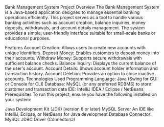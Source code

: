 Bank Management System
Project Overview
The Bank Management System is a Java-based application designed to manage essential banking operations efficiently. This project serves as a tool to handle various banking activities such as account creation, balance inquiries, money deposits, withdrawals, and account details management. The system provides a simple, user-friendly interface suitable for small-scale banks or educational purposes.

Features
Account Creation: Allows users to create new accounts with unique identifiers.
Deposit Money: Enables customers to deposit money into their accounts.
Withdraw Money: Supports secure withdrawals with sufficient balance checks.
Balance Inquiry: Displays the current balance of the user's account.
Account Details: Shows account holder information and transaction history.
Account Deletion: Provides an option to close inactive accounts.
Technologies Used
Programming Language: Java (Swing for GUI or Console for CLI)
Database: MySQL (or any preferred RDBMS) to store customer and transaction data
IDE: IntelliJ IDEA / Eclipse / NetBeans
Prerequisites
To run this project, ensure you have the following installed on your system:

Java Development Kit (JDK) (version 8 or later)
MySQL Server
An IDE like IntelliJ, Eclipse, or NetBeans for Java development
Database Connector: MySQL JDBC Driver (Connector/J)

